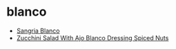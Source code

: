 # blanco

 * [Sangria Blanco](index/s/sangria-blanco-51239850.json)
 * [Zucchini Salad With Ajo Blanco Dressing Spiced Nuts](index/z/zucchini-salad-with-ajo-blanco-dressing-spiced-nuts-56389847.json)
